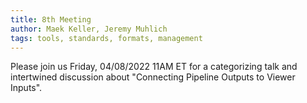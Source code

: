 ```yaml
---
title: 8th Meeting
author: Maek Keller, Jeremy Muhlich
tags: tools, standards, formats, management
---
```


Please join us Friday, 04/08/2022 11AM ET for a categorizing talk and intertwined discussion about "Connecting Pipeline Outputs to Viewer Inputs".
